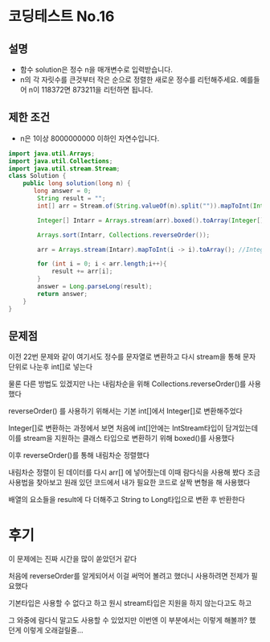 # 코딩테스트 No.16
## 설명 
- 함수 solution은 정수 n을 매개변수로 입력받습니다.
- n의 각 자릿수를 큰것부터 작은 순으로 정렬한 새로운 정수를 리턴해주세요. 예를들어 n이 118372면 873211을 리턴하면 됩니다.

## 제한 조건
- n은 1이상 8000000000 이하인 자연수입니다.

``` java
import java.util.Arrays;
import java.util.Collections;
import java.util.stream.Stream;
class Solution {
    public long solution(long n) {
       long answer = 0;
        String result = "";
        int[] arr = Stream.of(String.valueOf(n).split("")).mapToInt(Integer::parseInt).toArray();

        Integer[] Intarr = Arrays.stream(arr).boxed().toArray(Integer[]::new); //int[] 를 integer[]를 변환

        Arrays.sort(Intarr, Collections.reverseOrder());

        arr = Arrays.stream(Intarr).mapToInt(i -> i).toArray(); //Integer를 int로 변환

        for (int i = 0; i < arr.length;i++){
            result += arr[i];
        }
        answer = Long.parseLong(result);
        return answer;
    }
}
```
## 문제점
이전 22번 문제와 같이 여기서도 정수를 문자열로 변환하고 다시 stream을 통해 문자 단위로 나눈후 int[]로 넣는다

물론 다른 방법도 있겠지만 나는 내림차순을 위해 Collections.reverseOrder()를 사용했다

reverseOrder() 를 사용하기 위해서는 기본 int[]에서 Integer[]로 변환해주었다

Integer[]로 변환하는 과정에서 보면 처음에 int[]안에는 IntStream타입이 담겨있는데 이를 stream을 지원하는 클래스 타입으로 변환하기 위해 boxed()를 사용했다

이후 reverseOrder()를 통해 내림차순 정렬했다

내림차순 정렬이 된 데이터를 다시 arr[] 에 넣어줬는데 이때 람다식을 사용해 봤다
조금 사용법을 찾아보고 원래 있던 코드에서 내가 필요한 코드로 살짝 변형을 해 사용했다

배열의 요소들을 result에 다 더해주고 String to Long타입으로 변환 후 반환한다
# 후기
이 문제에는 진짜 시간을 많이 쏟았던거 같다

처음에 reverseOrder를 알게되어서 이걸 써먹어 볼려고 했더니 사용하려면 전제가 필요했다

기본타입은 사용할 수 없다고 하고 원시 stream타입은 지원을 하지 않는다고도 하고

그 와중에 람다식 말고도 사용할 수 있었지만 이번엔 이 부분에서는 이렇게 해볼까? 했던게 
이렇게 오래걸릴줄...